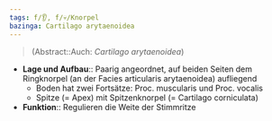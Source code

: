 ```yaml
---
tags: f/👂, f/💀/Knorpel
bazinga: Cartilago arytaenoidea
---
```

> (Abstract::Auch: *Cartilago arytaenoidea*)
- **Lage und Aufbau**:: Paarig angeordnet, auf beiden Seiten dem Ringknorpel (an der Facies articularis arytaenoidea) aufliegend
	- Boden hat zwei Fortsätze: Proc. muscularis und Proc. vocalis
	- Spitze (= Apex) mit Spitzenknorpel (= Cartilago corniculata) 
- **Funktion**:: Regulieren die Weite der Stimmritze